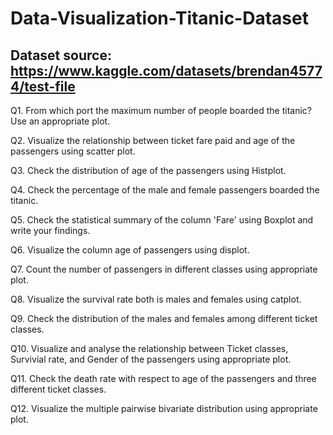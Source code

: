 # Data-Visualization-Titanic-Dataset

## Dataset source: https://www.kaggle.com/datasets/brendan45774/test-file

Q1. From which port the maximum number of people boarded the titanic? Use an appropriate plot.

Q2. Visualize the relationship between ticket fare paid and age of the passengers using scatter plot.

Q3. Check the distribution of age of the passengers using Histplot.

Q4. Check the percentage of the male and female passengers boarded the titanic.

Q5. Check the statistical summary of the column 'Fare' using Boxplot and write your findings.

Q6. Visualize the column age of passengers using displot.

Q7. Count the number of passengers in different classes using appropriate plot.

Q8. Visualize the survival rate both is males and females using catplot.

Q9. Check the distribution of the males and females among different ticket classes.

Q10. Visualize and analyse the relationship between Ticket classes, Survivial rate, and Gender of the passengers using appropriate plot.

Q11. Check the death rate with respect to age of the passengers and three different ticket classes.

Q12. Visualize the multiple pairwise bivariate distribution using appropriate plot.
